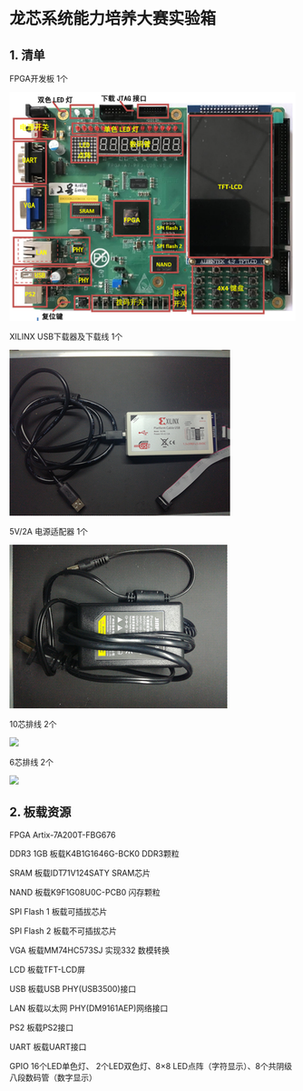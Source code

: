 # 龙芯系统能力培养大赛实验箱

## 1. 清单

FPGA开发板 1个

![](/assets/FPGA1.png)



XILINX USB下载器及下载线  1个



![](/assets/下载器.png)





5V/2A 电源适配器		 1个

![](/assets/电源线.png)



10芯排线      2个

![](/assets/10芯.png)



6芯排线		2个

![](/assets/6芯.png)



## 2. 板载资源





FPGA	Artix-7A200T-FBG676

DDR3	1GB 板载K4B1G1646G-BCK0 DDR3颗粒



SRAM	板载IDT71V124SATY SRAM芯片



NAND	板载K9F1G08U0C-PCB0 闪存颗粒



SPI Flash 1	板载可插拔芯片

SPI Flash 2 板载不可插拔芯片



VGA		板载MM74HC573SJ 实现332 数模转换



LCD		板载TFT-LCD屏

USB		板载USB PHY\(USB3500\)接口



LAN		板载以太网 PHY\(DM9161AEP\)网络接口



PS2		板载PS2接口



UART	板载UART接口



GPIO	16个LED单色灯、 2个LED双色灯、8×8 LED点阵（字符显示）、8个共阴级八段数码管（数字显示）



